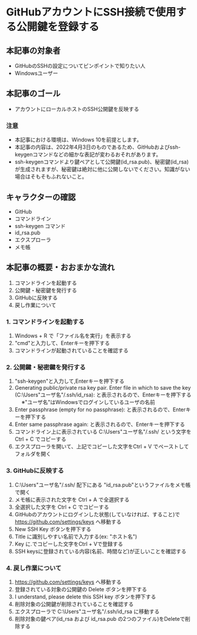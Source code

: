 # GitHubアカウントにSSH接続で使用する公開鍵を登録する

## 本記事の対象者
- GitHubのSSHの設定についてピンポイントで知りたい人
- Windowsユーザー

## 本記事のゴール
- アカウントにローカルホストのSSH公開鍵を反映する

### 注意
- 本記事における環境は、Windows 10を前提とします。
- 本記事の内容は、2022年4月3日のものであるため、GitHubおよびssh-keygenコマンドなどの細かな表記が変わるおそれがあります。
- ssh-keygenコマンドより鍵ペアとして公開鍵(id_rsa.pub)、秘密鍵(id_rsa)が生成されますが、秘密鍵は絶対に他に公開しないでください。知識がない場合はそもそもふれないこと。

## キャラクターの確認
- GitHub
- コマンドライン
- ssh-keygen コマンド
- id_rsa.pub
- エクスプローラ
- メモ帳

## 本記事の概要・おおまかな流れ
1. コマンドラインを起動する
2. 公開鍵・秘密鍵を発行する
3. GitHubに反映する
4. 戻し作業について

### 1. コマンドラインを起動する
1. Windows + R で「ファイル名を実行」を表示する
2. "cmd"と入力して、Enterキーを押下する
3. コマンドラインが起動されていることを確認する

### 2. 公開鍵・秘密鍵を発行する
1. "ssh-keygen"と入力して,Enterキーを押下する
2. Generating public/private rsa key pair.  Enter file in which to save the key (C:\Users\"ユーザ名"/.ssh/id_rsa):  と表示されるので、Enterキーを押下する 
　 ※"ユーザ名"はWindowsでログインしているユーザの名前
4. Enter passphrase (empty for no passphrase):  と表示されるので、Enterキーを押下する
5. Enter same passphrase again:  と表示されるので、Enterキーを押下する
6. コマンドライン上に表示されている C:\Users\"ユーザ名"/.ssh/ という文字をCtrl + C でコピーする
7. エクスプローラを開いて、上記でコピーした文字をCtrl + V でペーストしてフォルダを開く  

### 3. GitHubに反映する
1. C:\Users\"ユーザ名"/.ssh/ 配下にある "id_rsa.pub"というファイルをメモ帳で開く
2. メモ帳に表示された文字を Ctrl + A で全選択する
3. 全選択した文字を Ctrl + C でコピーする
4. GitHubのアカウントにログインした状態(していなければ、すること)で  https://github.com/settings/keys へ移動する
5. New SSH Key ボタンを押下する
6. Title に識別しやすい名前で入力する(ex: "ホスト名")
7. Key に.でコピーした文字をCtrl + Vで登録する
8. SSH keysに登録されている内容(名前、時間など)が正しいことを確認する

### 4. 戻し作業について
1. https://github.com/settings/keys へ移動する
2. 登録されている対象の公開鍵の Delete ボタンを押下する
3. I understand, please delete this SSH key ボタンを押下する
4. 削除対象の公開鍵が削除されていることを確認する
5. エクスプローラで C:\Users\"ユーザ名"/.ssh/id_rsa に移動する
6. 削除対象の鍵ペア(id_rsa および id_rsa.pub の2つのファイル)をDeleteで削除する
